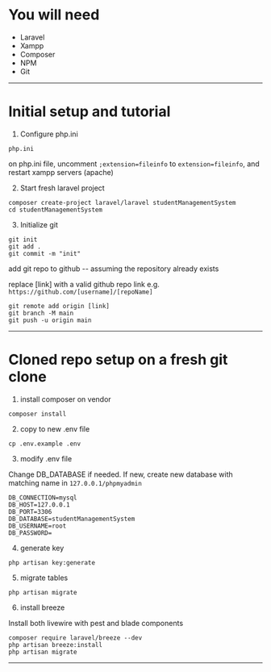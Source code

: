 # You will need

- Laravel
- Xampp
- Composer
- NPM
- Git

---

# Initial setup and tutorial

1. Configure php.ini
```
php.ini
```
on php.ini file, uncomment `;extension=fileinfo` to `extension=fileinfo`, and restart xampp servers (apache)

2. Start fresh laravel project
```
composer create-project laravel/laravel studentManagementSystem
cd studentManagementSystem
```

3. Initialize git
```
git init
git add .
git commit -m "init"
```

add git repo to github -- assuming the repository already exists

replace [link] with a valid github repo link e.g. `https://github.com/[username]/[repoName]`

```
git remote add origin [link]
git branch -M main
git push -u origin main
```

---
# Cloned repo setup on a fresh git clone

1. install composer on vendor
```
composer install
```

2. copy to new .env file
```
cp .env.example .env
```

3. modify .env file

Change DB_DATABASE if needed.
If new, create new database with matching name in `127.0.0.1/phpmyadmin`
```
DB_CONNECTION=mysql
DB_HOST=127.0.0.1
DB_PORT=3306
DB_DATABASE=studentManagementSystem
DB_USERNAME=root
DB_PASSWORD=
```

4. generate key

```
php artisan key:generate
```

5. migrate tables
```
php artisan migrate
```

6. install breeze

Install both livewire with pest
and blade components

```
composer require laravel/breeze --dev
php artisan breeze:install
php artisan migrate
```

---
